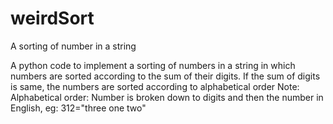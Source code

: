# weirdSort
A sorting of number in a string

A python code to implement a sorting of numbers in a string in which numbers are sorted according to the sum of their digits.
If the sum of digits is same, the numbers are sorted according to alphabetical order
Note:
Alphabetical order: Number is broken down to digits and then the number in English, eg: 312="three one two" 
